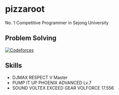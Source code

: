 # pizzaroot

No. 1 Competitive Programmer in Sejong University


## Problem Solving
[![Codeforces](https://cf.leed.at?id=pizzaroot)](https://codeforces.com/profile/pizzaroot)

## Skills
- DJMAX RESPECT V Master
- PUMP IT UP PHOENIX ADVANCED Lv.7
- SOUND VOLTEX EXCEED GEAR VOLFORCE 17.556
